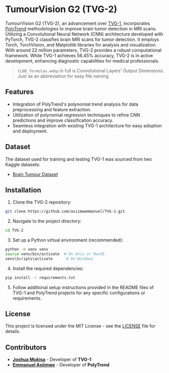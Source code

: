 # TumourVision G2 (TVG-2)

<!-- add more illustrations -->
<!-- make this a PyPI module -->
<!-- later add X accuracy -->
<!-- may require logistic regression analysis -->

TumourVision G2 (TVG-2), an advancement over [TVG-1](https://github.com/Josh-The-Developapa/TVG-1.git), incorporates [PolyTrend](https://github.com/asiimwemmanuel/polytrend) methodologies to improve brain tumor detection in MRI scans. Utilizing a Convolutional Neural Network (CNN) architecture developed with PyTorch, TVG-2 classifies brain MRI scans for tumor detection. It employs Torch, TorchVision, and Matplotlib libraries for analysis and visualization. With around 22 million parameters, TVG-2 provides a robust computational framework. While TVG-1 achieves 56.45% accuracy, TVG-2 is in active development, enhancing diagnostic capabilities for medical professionals.

> `CLOD_formulas.webp` in full is Convolutional Layers' Output Dimensions. Just as an abbreviation for easy file naming

## Features

- Integration of PolyTrend's polynomial trend analysis for data preprocessing and feature extraction.
- Utilization of polynomial regression techniques to refine CNN predictions and improve classification accuracy.
- Seamless integration with existing TVG-1 architecture for easy adoption and deployment.


## Dataset

<!-- GET MORE DATA -->

The dataset used for training and testing TVG-1 was sourced from two Kaggle datasets:

- [Brain Tumour Dataset](https://www.kaggle.com/datasets/denizkavi1/brain-tumor)

## Installation

1. Clone the TVG-2 repository:
```bash
git clone https://github.com/asiimwemmanuel/TVG-2.git
```

2. Navigate to the project directory:
```bash
cd TVG-2
```

3. Set up a Python virtual environment (recommended):
```bash
python -m venv venv
source venv/bin/activate  # On Unix or MacOS
venv\Scripts\activate      # On Windows
```

4. Install the required dependencies:
```bash
pip install -r requirements.txt
```

5. Follow additional setup instructions provided in the README files of TVG-1 and PolyTrend projects for any specific configurations or requirements.

<!-- remember to include an example use case -->

## License

This project is licensed under the MIT License - see the [LICENSE](LICENSE) file for details.

## Contributors

- [**Joshua Mukisa**](https://github.com/josh-the-developapa) - Developer of **TVG-1**
- [**Emmanuel Asiimwe**](https://github.com/asiimwemmanuel/) - Developer of **PolyTrend**
